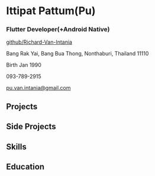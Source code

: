 # Ittipat  Pattum(Pu)
### Flutter Developer(+Android Native)
[github/Richard-Van-Intania](https://github.com/Richard-Van-Intania)

Bang Rak Yai, Bang Bua Thong, Nonthaburi, Thailand 11110

Birth Jan 1990

093-789-2915

pu.van.intania@gmail.com


## Projects


## Side Projects

## Skills

## Education


